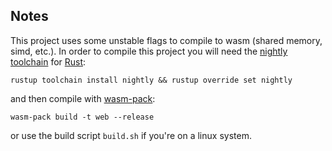 ## Notes

This project uses some unstable flags to compile to wasm (shared memory, simd, etc.). In order to compile this project you will need the [nightly toolchain](https://doc.rust-lang.org/book/appendix-07-nightly-rust.html) for [Rust](#https://www.rust-lang.org/):

`rustup toolchain install nightly && rustup override set nightly`

and then compile with [wasm-pack](https://rustwasm.github.io/wasm-pack/):

`wasm-pack build -t web --release`

or use the build script `build.sh` if you're on a linux system.